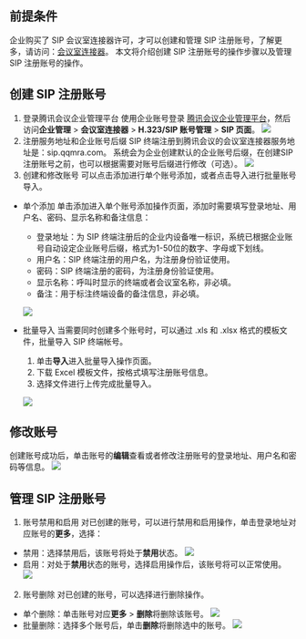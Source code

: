 ## 前提条件
企业购买了 SIP 会议室连接器许可，才可以创建和管理 SIP 注册账号，了解更多，请访问：[会议室连接器](https://cloud.tencent.com/document/product/1095/50022)。
本文将介绍创建 SIP 注册账号的操作步骤以及管理 SIP 注册账号的操作。

## 创建 SIP 注册账号
1. 登录腾讯会议企业管理平台
使用企业账号登录 [腾讯会议企业管理平台](https://meeting.tencent.com)，然后访问**企业管理** > **会议室连接器** > **H.323/SIP 账号管理** > **SIP 页面**。
![](https://qcloudimg.tencent-cloud.cn/raw/ca7fe38615431398a0c79f7451b5ae11.png)
2. 注册服务地址和企业账号后缀
SIP 终端注册到腾讯会议的会议室连接器服务地址是：sip.qqmra.com。
系统会为企业创建默认的企业账号后缀，在创建SIP注册账号之前，也可以根据需要对账号后缀进行修改（可选）。
![](https://qcloudimg.tencent-cloud.cn/raw/febc9e62f9b6ec85b6218bece068d345.png)
3. 创建和修改账号
可以点击添加进行单个账号添加，或者点击导入进行批量账号导入。
 - 单个添加
单击添加进入单个账号添加操作页面，添加时需要填写登录地址、用户名、密码、显示名称和备注信息：
      - 登录地址：为 SIP 终端注册后的企业内设备唯一标识，系统已根据企业账号自动设定企业账号后缀，格式为1-50位的数字、字母或下划线。
      - 用户名：SIP 终端注册的用户名，为注册身份验证使用。
      - 密码：SIP 终端注册的密码，为注册身份验证使用。
      - 显示名称：呼叫时显示的终端或者会议室名称，非必填。
      - 备注：用于标注终端设备的备注信息，非必填。

    ![](https://qcloudimg.tencent-cloud.cn/raw/a6a2ee5b8a4d2a63cf277ffb48396836.png)
 - 批量导入
当需要同时创建多个账号时，可以通过 .xls 和 .xlsx 格式的模板文件，批量导入 SIP 终端帐号。
     1. 单击**导入**进入批量导入操作页面。
     2. 下载 Excel 模板文件，按格式填写注册账号信息。
     3. 选择文件进行上传完成批量导入。

    ![](https://qcloudimg.tencent-cloud.cn/raw/93d5c7c5b465cd6f6d09f2e57f5e95e8.png)

## 修改账号
创建账号成功后，单击账号的**编辑**查看或者修改注册账号的登录地址、用户名和密码等信息。
![](https://qcloudimg.tencent-cloud.cn/raw/b1d1f810fe139c6cce28400f3aa2c0d9.png)

## 管理 SIP 注册账号
1. 账号禁用和启用
对已创建的账号，可以进行禁用和启用操作，单击登录地址对应账号的**更多**，选择：
 - 禁用：选择禁用后，该账号将处于**禁用**状态。
![](https://qcloudimg.tencent-cloud.cn/raw/2a8d06b78bf909e87e4860b9e54e2468.png)
 - 启用：对处于**禁用**状态的账号，选择启用操作后，该账号将可以正常使用。
![](https://qcloudimg.tencent-cloud.cn/raw/530fa1bb76210064c228f6f7aa30f5a4.png)
2. 账号删除
对已创建的账号，可以选择进行删除操作。
 - 单个删除：单击账号对应**更多** > **删除**将删除该账号。
![](https://qcloudimg.tencent-cloud.cn/raw/477e04075e0f579d7f04fe883a2ea486.png)
 - 批量删除：选择多个账号后，单击**删除**将删除选中的账号。
![](https://qcloudimg.tencent-cloud.cn/raw/9a11f23c5cfd6942344c4876f8cd9583.png)
